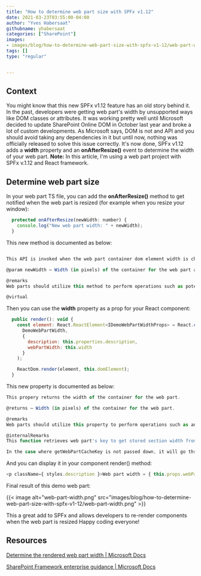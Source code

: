```yaml
---
title: "How to determine web part size with SPFx v1.12"
date: 2021-03-23T03:55:00-04:00
author: "Yves Habersaat"
githubname: yhabersaat
categories: ["SharePoint"]
images:
- images/blog/how-to-determine-web-part-size-with-spfx-v1-12/web-part-width.png
tags: []
type: "regular"


---
```


## Context 

You might know that this new SPFx v1.12 feature has an old story behind
it. In the past, developers were getting web part's width by
unsupported ways like DOM classes or attributes. It was working pretty
well until Microsoft decided to update SharePoint Online DOM in October
last year and broke a lot of custom developments. As Microsoft says, DOM
is not and API and you should avoid taking any dependencies in it but
until now, nothing was officially released to solve this issue
correctly. It's now done, SPFx v1.12 adds a **width** property and
an **onAfterResize()** event to determine the width of your web part.
**Note:** In this article, I'm using a web part project with SPFx
v.1.12 and React framework.

## Determine web part size 

In your web part TS file, you can add the **onAfterResize()** method to
get notified when the web part is resized (for example when you resize
your window):

```javascript
  protected onAfterResize(newWidth: number) {
    console.log("New web part width: " + newWidth);
  }
```

This new method is documented as below:

```javascript

This API is invoked when the web part container dom element width is changed, e.g. when the browser window is resized and when the property pane is toggled open/closed.

@param newWidth — Width (in pixels) of the container for the web part after the resize event.

@remarks
Web parts should utilize this method to perform operations such as potentially re-rendering components based on the new available width for the web part.

@virtual
```

Then you can use the **width** property as a prop for your React
component:

```javascript
  public render(): void {
    const element: React.ReactElement<IDemoWebPartWidthProps> = React.createElement(
      DemoWebPartWidth,
      {
        description: this.properties.description,
        webPartWidth: this.width
      }
    );

    ReactDom.render(element, this.domElement);
  }
```

This new property is documented as below:

```javascript
This propery returns the width of the container for the web part.

@returns — Width (in pixels) of the container for the web part.

@remarks
Web parts should utilize this property to perform operations such as any conditional styling of components based on the initial available width for the web part.

@internalRemarks
This function retrieves web part's key to get stored section width from cache. If cache key does not exist in cache it will calculate and store the width before returning.

In the case where getWebPartCacheKey is not passed down, it will go through the original workflow to caculate web part width.
```

And you can display it in your component render() method:

```javascript
<p className={ styles.description }>Web part width = { this.props.webPartWidth }</p>
```

Final result of this demo web part:


{{< image alt="web-part-width.png" src="images/blog/how-to-determine-web-part-size-with-spfx-v1-12/web-part-width.png" >}}

This a great add to SPFx and allows developers to re-render components
when the web part is resized
Happy coding everyone!

## Resources 

[Determine the rendered web part width | Microsoft
Docs](https://docs.microsoft.com/sharepoint/dev/spfx/web-parts/basics/determine-web-part-width)

[SharePoint Framework enterprise guidance | Microsoft
Docs](https://docs.microsoft.com/sharepoint/dev/spfx/enterprise-guidance#in-perspective-sharepoint-framework-in-the-broader-sharepoint-platform)
